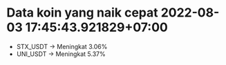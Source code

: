 # Data koin yang naik cepat 2022-08-03 17:45:43.921829+07:00

* STX_USDT -> Meningkat 3.06%
* UNI_USDT -> Meningkat 5.37%
